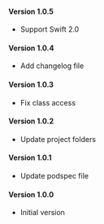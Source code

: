 #### Version 1.0.5

* Support Swift 2.0

#### Version 1.0.4

* Add changelog file

#### Version 1.0.3

* Fix class access

#### Version 1.0.2

* Update project folders

#### Version 1.0.1

* Update podspec file

#### Version 1.0.0

* Initial version

